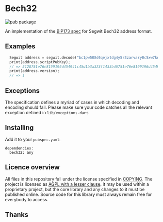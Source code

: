 # Bech32

[![pub package](https://img.shields.io/pub/v/bech32.svg)](https://pub.dartlang.org/packages/bech32)

An implementation of the [BIP173 spec] for Segwit Bech32 address format.

## Examples

```dart
  Segwit address = segwit.decode("bc1pw508d6qejxtdg4y5r3zarvary0c5xw7kw508d6qejxtdg4y5r3zarvary0c5xw7k7grplx");
  print(address.scriptPubKey);
  // => 5128751e76e8199196d454941c45d1b3a323f1433bd6751e76e8199196d454941c45d1b3a323f1433bd6
  print(address.version);
  // => 1
```

## Exceptions

The specification defines a myriad of cases in which decoding and encoding 
should fail. Please make sure your code catches all the relevant exception 
defined in `lib/exceptions.dart`.

## Installing

Add it to your `pubspec.yaml`:

```
dependencies:
  bech32: any
```

## Licence overview

All files in this repository fall under the license specified in 
[COPYING](COPYING). The project is licensed as [AGPL with a lesser clause](https://www.gnu.org/licenses/agpl-3.0.en.html). 
It may be used within a proprietary project, but the core library and any 
changes to it must be published online. Source code for this library must 
always remain free for everybody to access.

## Thanks

[BIP173 spec]: https://github.com/bitcoin/bips/blob/master/bip-0173.mediawiki
